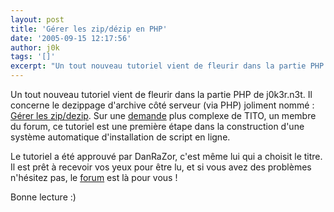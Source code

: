 ```yaml
---
layout: post
title: 'Gérer les zip/dézip en PHP'
date: '2005-09-15 12:17:56'
author: j0k
tags: '[]'
excerpt: "Un tout nouveau tutoriel vient de fleurir dans la partie PHP de j0k3r.n3t. Il concerne le dezippage d'archive côté serveur (via PHP) joliment nommé : [Gérer les zip/dezip](http://www.j0k3r.net/php-gerer-les-zip-dezip-25.html).     \nSur une [demande](http://www.j0k3r.net/forum/system-automatique-639.htm) plus complexe de TITO, un membre du forum, ce      …"
---
```


Un tout nouveau tutoriel vient de fleurir dans la partie PHP de j0k3r.n3t. Il concerne le dezippage d'archive côté serveur (via PHP) joliment nommé : [Gérer les zip/dezip](http://www.j0k3r.net/php-gerer-les-zip-dezip-25.html).
Sur une [demande](http://www.j0k3r.net/forum/system-automatique-639.htm) plus complexe de TITO, un membre du forum, ce tutoriel est une première étape dans la construction d'une système automatique d'installation de script en ligne.

Le tutoriel a été approuvé par DanRaZor, c'est même lui qui a choisit le titre.   Il est prêt à recevoir vos yeux pour être lu, et si vous avez des problèmes n'hésitez pas, le [forum](http://www.j0k3r.net/forum/) est là pour vous !

Bonne lecture :)
